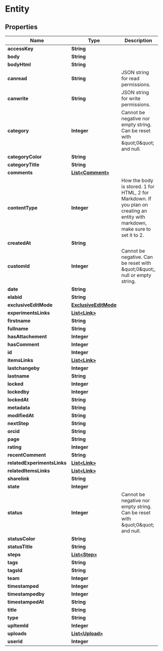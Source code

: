 # Entity

## Properties
Name | Type | Description | Notes
------------ | ------------- | ------------- | -------------
**accessKey** | **String** |  |  [optional]
**body** | **String** |  |  [optional]
**bodyHtml** | **String** |  |  [optional]
**canread** | **String** | JSON string for read permissions. |  [optional]
**canwrite** | **String** | JSON string for write permissions. |  [optional]
**category** | **Integer** | Cannot be negative nor empty string. Can be reset with \&quot;0\&quot; and null. |  [optional]
**categoryColor** | **String** |  |  [optional]
**categoryTitle** | **String** |  |  [optional]
**comments** | [**List&lt;Comment&gt;**](Comment.md) |  |  [optional]
**contentType** | **Integer** | How the body is stored. 1 for HTML, 2 for Markdown. If you plan on creating an entity with markdown, make sure to set it to 2. |  [optional]
**createdAt** | **String** |  |  [optional]
**customId** | **Integer** | Cannot be negative. Can be reset with \&quot;0\&quot;, null or empty string. |  [optional]
**date** | **String** |  |  [optional]
**elabid** | **String** |  |  [optional]
**exclusiveEditMode** | [**ExclusiveEditMode**](ExclusiveEditMode.md) |  |  [optional]
**experimentsLinks** | [**List&lt;Link&gt;**](Link.md) |  |  [optional]
**firstname** | **String** |  |  [optional]
**fullname** | **String** |  |  [optional]
**hasAttachement** | **Integer** |  |  [optional]
**hasComment** | **Integer** |  |  [optional]
**id** | **Integer** |  |  [optional]
**itemsLinks** | [**List&lt;Link&gt;**](Link.md) |  |  [optional]
**lastchangeby** | **Integer** |  |  [optional]
**lastname** | **String** |  |  [optional]
**locked** | **Integer** |  |  [optional]
**lockedby** | **Integer** |  |  [optional]
**lockedAt** | **String** |  |  [optional]
**metadata** | **String** |  |  [optional]
**modifiedAt** | **String** |  |  [optional]
**nextStep** | **String** |  |  [optional]
**orcid** | **String** |  |  [optional]
**page** | **String** |  |  [optional]
**rating** | **Integer** |  |  [optional]
**recentComment** | **String** |  |  [optional]
**relatedExperimentsLinks** | [**List&lt;Link&gt;**](Link.md) |  |  [optional]
**relatedItemsLinks** | [**List&lt;Link&gt;**](Link.md) |  |  [optional]
**sharelink** | **String** |  |  [optional]
**state** | **Integer** |  |  [optional]
**status** | **Integer** | Cannot be negative nor empty string. Can be reset with \&quot;0\&quot; and null. |  [optional]
**statusColor** | **String** |  |  [optional]
**statusTitle** | **String** |  |  [optional]
**steps** | [**List&lt;Step&gt;**](Step.md) |  |  [optional]
**tags** | **String** |  |  [optional]
**tagsId** | **String** |  |  [optional]
**team** | **Integer** |  |  [optional]
**timestamped** | **Integer** |  |  [optional]
**timestampedby** | **Integer** |  |  [optional]
**timestampedAt** | **String** |  |  [optional]
**title** | **String** |  |  [optional]
**type** | **String** |  |  [optional]
**upItemId** | **Integer** |  |  [optional]
**uploads** | [**List&lt;Upload&gt;**](Upload.md) |  |  [optional]
**userid** | **Integer** |  |  [optional]
